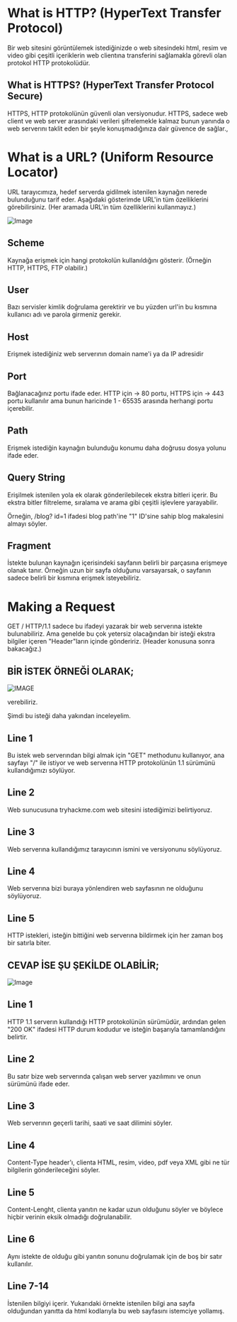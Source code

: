 # What is HTTP? (HyperText Transfer Protocol)

Bir web sitesini görüntülemek istediğinizde o web sitesindeki html, resim ve video gibi çeşitli içeriklerin web clientına transferini sağlamakla görevli olan protokol HTTP protokolüdür.

## What is HTTPS? (HyperText Transfer Protocol Secure)

HTTPS, HTTP protokolünün güvenli olan versiyonudur. HTTPS, sadece web client ve web server arasındaki verileri şifrelemekle kalmaz bunun yanında o web serverını taklit eden bir şeyle konuşmadığınıza dair güvence de sağlar.,

# What is a URL? (Uniform Resource Locator)

URL tarayıcımıza, hedef serverda gidilmek istenilen kaynağın nerede bulunduğunu tarif eder. Aşağıdaki gösterimde URL'in tüm özelliklerini görebilirsiniz. (Her aramada URL'in tüm özelliklerini kullanmayız.)

![Image](images/url.png)

## Scheme

Kaynağa erişmek için hangi protokolün kullanıldığını gösterir. (Örneğin HTTP, HTTPS, FTP olabilir.)

## User

Bazı servisler kimlik doğrulama gerektirir ve bu yüzden url'in bu kısmına kullanıcı adı ve parola girmeniz gerekir.

## Host

Erişmek istediğiniz web serverının domain name'i ya da IP adresidir

##  Port

Bağlanacağınız portu ifade eder. HTTP için -> 80 portu, HTTPS için -> 443 portu kullanılır ama bunun haricinde 1 - 65535 arasında herhangi portu içerebilir.

## Path

Erişmek istediğin kaynağın bulunduğu konumu daha doğrusu dosya yolunu ifade eder.

## Query String

Erişilmek istenilen yola ek olarak gönderilebilecek ekstra bitleri içerir. Bu ekstra bitler filtreleme, sıralama ve arama gibi çeşitli işlevlere yarayabilir. 

Örneğin, /blog? id=1 ifadesi blog path'ine "1" ID'sine sahip blog makalesini almayı söyler.

## Fragment

İstekte bulunan kaynağın içerisindeki sayfanın belirli bir parçasına erişmeye olanak tanır. Örneğin uzun bir sayfa olduğunu varsayarsak, o sayfanın sadece belirli bir kısmına erişmek isteyebiliriz.

# Making a Request

GET / HTTP/1.1 sadece bu ifadeyi yazarak bir web serverına istekte bulunabiliriz. Ama genelde bu çok yetersiz olacağından bir isteği ekstra bilgiler içeren "Header"ların içinde göndeririz. (Header konusuna sonra bakacağız.)

## BİR İSTEK ÖRNEĞİ OLARAK;

![IMAGE](images/asdf.png)

verebiliriz.

Şimdi bu isteği daha yakından inceleyelim.

## Line 1

Bu istek web serverından bilgi almak için "GET" methodunu kullanıyor, ana sayfayı "/" ile istiyor ve web serverına HTTP protokolünün 1.1 sürümünü kullandığımızı söylüyor.

## Line 2

Web sunucusuna tryhackme.com web sitesini istediğimizi belirtiyoruz.

## Line 3

Web serverına kullandığımız tarayıcının ismini ve versiyonunu söylüyoruz.

## Line 4

Web serverına bizi buraya yönlendiren web sayfasının ne olduğunu söylüyoruz.

## Line 5

HTTP istekleri, isteğin bittiğini web serverına bildirmek için her zaman boş bir satırla biter.

## CEVAP İSE ŞU ŞEKİLDE OLABİLİR;

![Image](images/qwe.png)

## Line 1

HTTP 1.1 serverın kullandığı HTTP protokolünün sürümüdür, ardından gelen "200 OK" ifadesi HTTP durum kodudur ve isteğin başarıyla tamamlandığını belirtir.

## Line 2

Bu satır bize web serverında çalışan web server yazılımını ve onun sürümünü ifade eder.

## Line 3

Web serverının geçerli tarihi, saati ve saat dilimini söyler.

## Line 4

Content-Type header'ı, clienta HTML, resim, video, pdf veya XML gibi ne tür bilgilerin gönderileceğini söyler.

## Line 5

Content-Lenght, clienta yanıtın ne kadar uzun olduğunu söyler ve böylece hiçbir verinin eksik olmadığı doğrulanabilir.

## Line 6

Aynı istekte de olduğu gibi yanıtın sonunu doğrulamak için de boş bir satır kullanılır.

## Line 7-14

İstenilen bilgiyi içerir. Yukarıdaki örnekte istenilen bilgi ana sayfa olduğundan yanıtta da html kodlarıyla bu web sayfasını istemciye yollamış.



